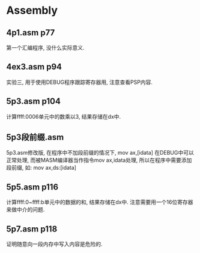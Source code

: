 # Assembly

## 4p1.asm	p77
第一个汇编程序, 没什么实际意义.

## 4ex3.asm	p94
实验三, 用于使用DEBUG程序跟踪寄存器用, 注意查看PSP内容.


## 5p3.asm	p104
计算ffff:0006单元中的数乘以3, 结果存储在dx中.

## 5p3段前缀.asm
5p3.asm修改版, 在程序中不加段前缀的情况下, 
mov ax,[idata] 在DEBUG中可以正常处理, 
而被MASM编译器当作指令mov ax,idata处理, 所以在程序中需要添加段前缀, 
如: mov ax,ds:[idata]

## 5p5.asm	p116
计算ffff:0~ffff:b单元中的数据的和, 结果存储在dx中.
注意需要用一个16位寄存器来做中介的问题.

## 5p7.asm	p118
证明随意向一段内存中写入内容是危险的.
